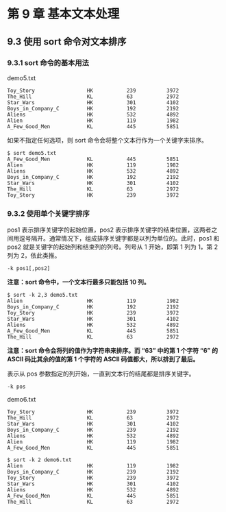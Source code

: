 # 第 9 章 基本文本处理

## 9.3 使用 sort 命令对文本排序

### 9.3.1 sort 命令的基本用法

demo5.txt
```
Toy_Story                 HK           239          3972
The_Hill                  KL           63           2972
Star_Wars                 HK           301          4102
Boys_in_Company_C         HK           192          2192
Aliens                    HK           532          4892
Alien                     HK           119          1982
A_Few_Good_Men            KL           445          5851
```

如果不指定任何选项，则 sort 命令会将整个文本行作为一个关键字来排序。
```
$ sort demo5.txt 
A_Few_Good_Men            KL           445          5851
Alien                     HK           119          1982
Aliens                    HK           532          4892
Boys_in_Company_C         HK           192          2192
Star_Wars                 HK           301          4102
The_Hill                  KL           63           2972
Toy_Story                 HK           239          3972
```

### 9.3.2 使用单个关键字排序

pos1 表示排序关键字的起始位置，pos2 表示排序关键字的结束位置，这两者之间用逗号隔开。通常情况下，组成排序关键字都是以列为单位的。此时，pos1 和 pos2 就是关键字的起始列和结束列的列号。列号从 1 开始，即第 1 列为 1，第 2 列为 2，依此类推。
```
-k pos1[,pos2]
```
**注意：sort 命令中，一个文本行最多只能包括 10 列。**


```
$ sort -k 2,3 demo5.txt 
Alien                     HK           119          1982
Boys_in_Company_C         HK           192          2192
Toy_Story                 HK           239          3972
Star_Wars                 HK           301          4102
Aliens                    HK           532          4892
A_Few_Good_Men            KL           445          5851
The_Hill                  KL           63           2972
```
**注意：sort 命令会将列的值作为字符串来排序。而 “63” 中的第 1 个字符 “6” 的 ASCII 码比其余的值的第 1 个字符的 ASCII 码值都大，所以排到了最后。**


表示从 pos 参数指定的列开始，一直到文本行的结尾都是排序关键字。
```
-k pos
```

demo6.txt
```
Toy_Story                 HK           239          3972
The_Hill                  KL           63           2972
Star_Wars                 HK           301          4102
Boys_in_Company_C         HK           239          2192
Aliens                    HK           532          4892
Alien                     HK           119          1982
A_Few_Good_Men            KL           445          5851
```

```
$ sort -k 2 demo6.txt 
Alien                     HK           119          1982
Boys_in_Company_C         HK           239          2192
Toy_Story                 HK           239          3972
Star_Wars                 HK           301          4102
Aliens                    HK           532          4892
A_Few_Good_Men            KL           445          5851
The_Hill                  KL           63           2972
```




